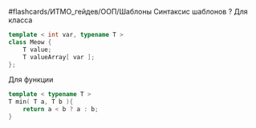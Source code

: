 #flashcards/ИТМО_гейдев/ООП/Шаблоны
Синтаксис шаблонов
?
Для класса
```C++
template < int var, typename T >
class Meow {
	T value;
	T valueArray[ var ];
};
```
Для функции
```C++
template < typename T >
T min( T a, T b ){
	return a < b ? a : b;
}
```
